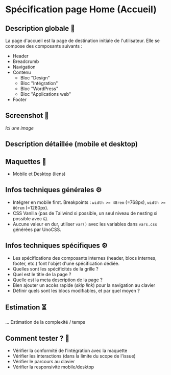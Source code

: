 # Spécification page Home (Accueil)

## Description globale 📝

La page d'accueil est la page de destination initiale de l'utilisateur. Elle se compose des composants suivants :

- Header
- Breadcrumb
- Navigation
- Contenu
  - Bloc "Design"
  - Bloc "Intégration"
  - Bloc "WordPress"
  - Bloc "Applications web"
- Footer

## Screenshot 📸

_Ici une image_

## Description détaillée (mobile et desktop)

## Maquettes 🎨

- Mobile et Desktop (liens)

## Infos techniques générales ⚙️

- Intégrer en mobile first. Breakpoints : `width >= 48rem` (=768px), `width >= 80rem` (=1280px).
- CSS Vanilla (pas de Tailwind si possible, un seul niveau de nesting si possible avec `&`).
- Aucune valeur en dur, utiliser `var()` avec les variables dans `vars.css` générées par UnoCSS.

## Infos techniques spécifiques ⚙️

- Les spécifications des composants internes (header, blocs internes, footer, etc.) font l'objet d'une spécification dédiée.
- Quelles sont les spécificités de la grille ?
- Quel est le title de la page ?
- Quelle est la meta description de la page ?
- Bien ajouter un accès rapide (_skip link_) pour la navigation au clavier
- Définir quels sont les blocs modifiables, et par quel moyen ?

## Estimation ⏳

… Estimation de la complexité / temps

## Comment tester ? 🧪

- Vérifier la conformité de l'intégration avec la maquette
- Vérifier les interactions (dans la limite du scope de l'issue)
- Vérifier le parcours au clavier
- Vérifier la responsivité mobile/desktop
